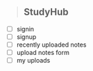 >## StudyHub ##

- [ ] signin
- [ ] signup
- [ ] recently uploaded notes
- [ ] upload notes form
- [ ] my uploads
